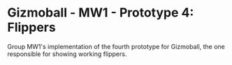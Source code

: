 # Gizmoball - MW1 - Prototype 4: Flippers

Group MW1's implementation of the fourth prototype for Gizmoball, the one responsible for showing working flippers.
